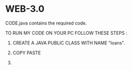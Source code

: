 # WEB-3.0
CODE.java contains the required code.

TO RUN MY CODE ON YOUR PC FOLLOW THESE STEPS :
1. CREATE A JAVA PUBLIC CLASS WITH NAME "loans".

2. COPY PASTE
3. 
      
